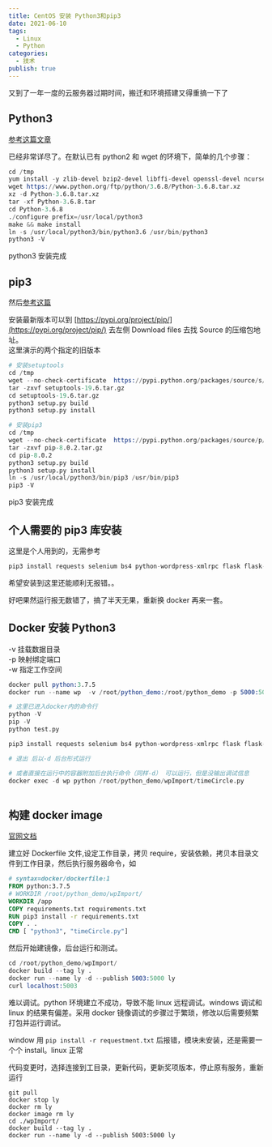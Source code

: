 ```yaml
---
title: CentOS 安装 Python3和pip3
date: 2021-06-10
tags:
  - Linux
  - Python
categories:
  - 技术
publish: true
---
```


又到了一年一度的云服务器过期时间，搬迁和环境搭建又得重搞一下了

<!-- more -->

## Python3

[参考这篇文章](https://blog.csdn.net/longzhoufeng/article/details/109879818)

已经非常详尽了。在默认已有 python2 和 wget 的环境下，简单的几个步骤：

```s
cd /tmp
yum install -y zlib-devel bzip2-devel libffi-devel openssl-devel ncurses-devel sqlite-devel readline-devel tk-devel gcc make epel-release zlib
wget https://www.python.org/ftp/python/3.6.8/Python-3.6.8.tar.xz
xz -d Python-3.6.8.tar.xz
tar -xf Python-3.6.8.tar
cd Python-3.6.8
./configure prefix=/usr/local/python3
make && make install
ln -s /usr/local/python3/bin/python3.6 /usr/bin/python3
python3 -V
```

python3 安装完成

## pip3

然后[参考这篇](https://www.cnblogs.com/fyly/p/11112169.html)

安装最新版本可以到 [https://pypi.org/project/pip/](https://pypi.org/project/pip/) 去左侧 Download files 去找 Source 的压缩包地址。  
这里演示的两个指定的旧版本

```s
# 安装setuptools
cd /tmp
wget --no-check-certificate  https://pypi.python.org/packages/source/s/setuptools/setuptools-19.6.tar.gz#md5=c607dd118eae682c44ed146367a17e26
tar -zxvf setuptools-19.6.tar.gz
cd setuptools-19.6.tar.gz
python3 setup.py build
python3 setup.py install

# 安装pip3
cd /tmp
wget --no-check-certificate  https://pypi.python.org/packages/source/p/pip/pip-8.0.2.tar.gz#md5=3a73c4188f8dbad6a1e6f6d44d117eeb
tar -zxvf pip-8.0.2.tar.gz
cd pip-8.0.2
python3 setup.py build
python3 setup.py install
ln -s /usr/local/python3/bin/pip3 /usr/bin/pip3
pip3 -V
```

pip3 安装完成

## 个人需要的 pip3 库安装

这里是个人用到的，无需参考

```s
pip3 install requests selenium bs4 python-wordpress-xmlrpc flask flask-cors
```

希望安装到这里还能顺利无报错。。

好吧果然运行报无数错了，搞了半天无果，重新换 docker 再来一套。

## Docker 安装 Python3

-v 挂载数据目录  
-p 映射绑定端口  
-w 指定工作空间

```s
docker pull python:3.7.5
docker run --name wp  -v /root/python_demo:/root/python_demo -p 5000:5000  -w /root/python_demo -it python:3.7.5 bash

# 这里已进入docker内的命令行
python -V
pip -V
python test.py

pip3 install requests selenium bs4 python-wordpress-xmlrpc flask flask-cors

# 退出 后以-d 后台形式运行

# 或者直接在运行中的容器附加后台执行命令（同样-d） 可以运行，但是没输出调试信息
docker exec -d wp python /root/python_demo/wpImport/timeCircle.py



```

## 构建 docker image

[官网文档](https://docs.docker.com/language/python/build-images/)

建立好 Dockerfile 文件,设定工作目录，拷贝 require，安装依赖，拷贝本目录文件到工作目录，然后执行服务器命令，如

```dockerfile
# syntax=docker/dockerfile:1
FROM python:3.7.5
# WORKDIR /root/python_demo/wpImport/
WORKDIR /app
COPY requirements.txt requirements.txt
RUN pip3 install -r requirements.txt
COPY . .
CMD [ "python3", "timeCircle.py"]
```

然后开始建镜像，后台运行和测试。

```s
cd /root/python_demo/wpImport/
docker build --tag ly .
docker run --name ly -d --publish 5003:5000 ly
curl localhost:5003
```

难以调试。python 环境建立不成功，导致不能 linux 远程调试。windows 调试和 linux 的结果有偏差。采用 docker 镜像调试的步骤过于繁琐，修改以后需要频繁打包并运行调试。

window 用 `pip install -r requestment.txt` 后报错，模块未安装，还是需要一个个 install。linux 正常

代码变更时，选择连接到工目录，更新代码，更新奖项版本，停止原有服务，重新运行

```shell
git pull
docker stop ly
docker rm ly
docker image rm ly
cd ./wpImport/
docker build --tag ly .
docker run --name ly -d --publish 5003:5000 ly
```
